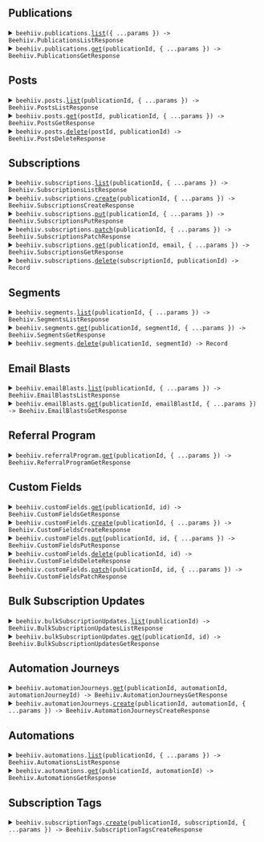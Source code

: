 
## Publications


<details><summary> <code>beehiiv.publications.<a href="./src/api/resources/publications/client/Client.ts">list</a>({ ...params }) -> Beehiiv.PublicationsListResponse</code> </summary>

<dl>

<dd>

#### 📝 Description

<dl>

<dd>

<dl>

<dd>

Retrieve all publications associated with your API key.

</dd>

</dl>

</dd>

</dl>

#### 🔌 Usage

<dl>

<dd>

<dl>

<dd>

```ts
await beehiiv.publications.list();
```

</dd>

</dl>

</dd>

</dl>

#### ⚙️ Parameters

<dl>

<dd>

<dl>

<dd>


**request: `Beehiiv.PublicationsListRequest`** 


</dd>

</dl>

<dl>

<dd>


**requestOptions: `Publications.RequestOptions`** 


</dd>

</dl>

</dd>

</dl>



</dd>

</dl>
</details>


<details><summary> <code>beehiiv.publications.<a href="./src/api/resources/publications/client/Client.ts">get</a>(publicationId, { ...params }) -> Beehiiv.PublicationsGetResponse</code> </summary>

<dl>

<dd>

#### 📝 Description

<dl>

<dd>

<dl>

<dd>

Retrieve a single publication

</dd>

</dl>

</dd>

</dl>

#### 🔌 Usage

<dl>

<dd>

<dl>

<dd>

```ts
await beehiiv.publications.get("pub_00000000-0000-0000-0000-000000000000");
```

</dd>

</dl>

</dd>

</dl>

#### ⚙️ Parameters

<dl>

<dd>

<dl>

<dd>


**publicationId: `string`** — The prefixed ID of the publication object


</dd>

</dl>

<dl>

<dd>


**request: `Beehiiv.PublicationsGetRequest`** 


</dd>

</dl>

<dl>

<dd>


**requestOptions: `Publications.RequestOptions`** 


</dd>

</dl>

</dd>

</dl>



</dd>

</dl>
</details>




## Posts


<details><summary> <code>beehiiv.posts.<a href="./src/api/resources/posts/client/Client.ts">list</a>(publicationId, { ...params }) -> Beehiiv.PostsListResponse</code> </summary>

<dl>

<dd>

#### 📝 Description

<dl>

<dd>

<dl>

<dd>

Retrieve all posts belonging to a specific publication

</dd>

</dl>

</dd>

</dl>

#### 🔌 Usage

<dl>

<dd>

<dl>

<dd>

```ts
await beehiiv.posts.list("pub_00000000-0000-0000-0000-000000000000");
```

</dd>

</dl>

</dd>

</dl>

#### ⚙️ Parameters

<dl>

<dd>

<dl>

<dd>


**publicationId: `string`** — The prefixed ID of the publication object


</dd>

</dl>

<dl>

<dd>


**request: `Beehiiv.PostsListRequest`** 


</dd>

</dl>

<dl>

<dd>


**requestOptions: `Posts.RequestOptions`** 


</dd>

</dl>

</dd>

</dl>



</dd>

</dl>
</details>


<details><summary> <code>beehiiv.posts.<a href="./src/api/resources/posts/client/Client.ts">get</a>(postId, publicationId, { ...params }) -> Beehiiv.PostsGetResponse</code> </summary>

<dl>

<dd>

#### 📝 Description

<dl>

<dd>

<dl>

<dd>

Retreive a single Post belonging to a specific publication

</dd>

</dl>

</dd>

</dl>

#### 🔌 Usage

<dl>

<dd>

<dl>

<dd>

```ts
await beehiiv.posts.get("post_00000000-0000-0000-0000-000000000000", "pub_00000000-0000-0000-0000-000000000000");
```

</dd>

</dl>

</dd>

</dl>

#### ⚙️ Parameters

<dl>

<dd>

<dl>

<dd>


**postId: `string`** — The prefixed ID of the post object


</dd>

</dl>

<dl>

<dd>


**publicationId: `string`** — The prefixed ID of the publication object


</dd>

</dl>

<dl>

<dd>


**request: `Beehiiv.PostsGetRequest`** 


</dd>

</dl>

<dl>

<dd>


**requestOptions: `Posts.RequestOptions`** 


</dd>

</dl>

</dd>

</dl>



</dd>

</dl>
</details>


<details><summary> <code>beehiiv.posts.<a href="./src/api/resources/posts/client/Client.ts">delete</a>(postId, publicationId) -> Beehiiv.PostsDeleteResponse</code> </summary>

<dl>

<dd>

#### 📝 Description

<dl>

<dd>

<dl>

<dd>

Delete or Archive a post. Any post that has been confirmed will have it's status changed to `archived`. Posts in the `draft` status will be permenantly deleted.

</dd>

</dl>

</dd>

</dl>

#### 🔌 Usage

<dl>

<dd>

<dl>

<dd>

```ts
await beehiiv.posts.delete("post_00000000-0000-0000-0000-000000000000", "pub_00000000-0000-0000-0000-000000000000");
```

</dd>

</dl>

</dd>

</dl>

#### ⚙️ Parameters

<dl>

<dd>

<dl>

<dd>


**postId: `string`** — The prefixed ID of the post object


</dd>

</dl>

<dl>

<dd>


**publicationId: `string`** — The prefixed ID of the publication object


</dd>

</dl>

<dl>

<dd>


**requestOptions: `Posts.RequestOptions`** 


</dd>

</dl>

</dd>

</dl>



</dd>

</dl>
</details>




## Subscriptions


<details><summary> <code>beehiiv.subscriptions.<a href="./src/api/resources/subscriptions/client/Client.ts">list</a>(publicationId, { ...params }) -> Beehiiv.SubscriptionsListResponse</code> </summary>

<dl>

<dd>

#### 📝 Description

<dl>

<dd>

<dl>

<dd>

Retrieve all subscriptions belonging to a specific publication

</dd>

</dl>

</dd>

</dl>

#### 🔌 Usage

<dl>

<dd>

<dl>

<dd>

```ts
await beehiiv.subscriptions.list("pub_00000000-0000-0000-0000-000000000000", {
    email: "clark@dailyplanet.com"
});
```

</dd>

</dl>

</dd>

</dl>

#### ⚙️ Parameters

<dl>

<dd>

<dl>

<dd>


**publicationId: `string`** — The prefixed ID of the publication object


</dd>

</dl>

<dl>

<dd>


**request: `Beehiiv.SubscriptionsListRequest`** 


</dd>

</dl>

<dl>

<dd>


**requestOptions: `Subscriptions.RequestOptions`** 


</dd>

</dl>

</dd>

</dl>



</dd>

</dl>
</details>


<details><summary> <code>beehiiv.subscriptions.<a href="./src/api/resources/subscriptions/client/Client.ts">create</a>(publicationId, { ...params }) -> Beehiiv.SubscriptionsCreateResponse</code> </summary>

<dl>

<dd>

#### 📝 Description

<dl>

<dd>

<dl>

<dd>

Create new subscriptions for a publication.

</dd>

</dl>

</dd>

</dl>

#### 🔌 Usage

<dl>

<dd>

<dl>

<dd>

```ts
await beehiiv.subscriptions.create("pub_00000000-0000-0000-0000-000000000000", {
    email: "bruce.wayne@wayneenterprise.com",
    reactivateExisting: false,
    sendWelcomeEmail: false,
    utmSource: "WayneEnterprise",
    utmMedium: "organic",
    utmCampaign: "fall_2022_promotion",
    referringSite: "www.wayneenterprise.com/blog",
    customFields: [{
            name: "First Name",
            value: "Bruce"
        }, {
            name: "Last Name",
            value: "Wayne"
        }],
    automationIds: ["aut_00000000-0000-0000-0000-000000000000"]
});
```

</dd>

</dl>

</dd>

</dl>

#### ⚙️ Parameters

<dl>

<dd>

<dl>

<dd>


**publicationId: `string`** — The prefixed ID of the publication object


</dd>

</dl>

<dl>

<dd>


**request: `Beehiiv.SubscriptionsCreateRequest`** 


</dd>

</dl>

<dl>

<dd>


**requestOptions: `Subscriptions.RequestOptions`** 


</dd>

</dl>

</dd>

</dl>



</dd>

</dl>
</details>


<details><summary> <code>beehiiv.subscriptions.<a href="./src/api/resources/subscriptions/client/Client.ts">put</a>(publicationId, { ...params }) -> Beehiiv.SubscriptionsPutResponse</code> </summary>

<dl>

<dd>

#### 📝 Description

<dl>

<dd>

<dl>

<dd>

Bulk update subscriptions' field values (standard fields and custom fields)

</dd>

</dl>

</dd>

</dl>

#### 🔌 Usage

<dl>

<dd>

<dl>

<dd>

```ts
await beehiiv.subscriptions.put("publicationId");
```

</dd>

</dl>

</dd>

</dl>

#### ⚙️ Parameters

<dl>

<dd>

<dl>

<dd>


**publicationId: `string`** — The prefixed ID of the publication object


</dd>

</dl>

<dl>

<dd>


**request: `Beehiiv.SubscriptionsPutRequest`** 


</dd>

</dl>

<dl>

<dd>


**requestOptions: `Subscriptions.RequestOptions`** 


</dd>

</dl>

</dd>

</dl>



</dd>

</dl>
</details>


<details><summary> <code>beehiiv.subscriptions.<a href="./src/api/resources/subscriptions/client/Client.ts">patch</a>(publicationId, { ...params }) -> Beehiiv.SubscriptionsPatchResponse</code> </summary>

<dl>

<dd>

#### 📝 Description

<dl>

<dd>

<dl>

<dd>

Bulk update subscriptions' field values (standard fields and custom fields)

</dd>

</dl>

</dd>

</dl>

#### 🔌 Usage

<dl>

<dd>

<dl>

<dd>

```ts
await beehiiv.subscriptions.patch("publicationId");
```

</dd>

</dl>

</dd>

</dl>

#### ⚙️ Parameters

<dl>

<dd>

<dl>

<dd>


**publicationId: `string`** — The prefixed ID of the publication object


</dd>

</dl>

<dl>

<dd>


**request: `Beehiiv.SubscriptionsPatchRequest`** 


</dd>

</dl>

<dl>

<dd>


**requestOptions: `Subscriptions.RequestOptions`** 


</dd>

</dl>

</dd>

</dl>



</dd>

</dl>
</details>


<details><summary> <code>beehiiv.subscriptions.<a href="./src/api/resources/subscriptions/client/Client.ts">get</a>(publicationId, email, { ...params }) -> Beehiiv.SubscriptionsGetResponse</code> </summary>

<dl>

<dd>

#### 📝 Description

<dl>

<dd>

<dl>

<dd>

Retrieve a single subscription belonging to a specific email address in a specific publication

</dd>

</dl>

</dd>

</dl>

#### 🔌 Usage

<dl>

<dd>

<dl>

<dd>

```ts
await beehiiv.subscriptions.get("pub_00000000-0000-0000-0000-000000000000", "work@example.com");
```

</dd>

</dl>

</dd>

</dl>

#### ⚙️ Parameters

<dl>

<dd>

<dl>

<dd>


**publicationId: `string`** — The prefixed ID of the publication object


</dd>

</dl>

<dl>

<dd>


**email: `string`** — The ID of the subscriber object


</dd>

</dl>

<dl>

<dd>


**request: `Beehiiv.SubscriptionsGetRequest`** 


</dd>

</dl>

<dl>

<dd>


**requestOptions: `Subscriptions.RequestOptions`** 


</dd>

</dl>

</dd>

</dl>



</dd>

</dl>
</details>


<details><summary> <code>beehiiv.subscriptions.<a href="./src/api/resources/subscriptions/client/Client.ts">delete</a>(subscriptionId, publicationId) -> Record<string, unknown></code> </summary>

<dl>

<dd>

#### 📝 Description

<dl>

<dd>

<dl>

<dd>

Delete a subscription.

**This cannot be undone** All data associated with the subscription will also be deleted. We recommend unsubscribing when possible instead of deleting.

If a premium subscription is deleted they will no longer be billed.

</dd>

</dl>

</dd>

</dl>

#### 🔌 Usage

<dl>

<dd>

<dl>

<dd>

```ts
await beehiiv.subscriptions.delete("sub_00000000-0000-0000-0000-000000000000", "pub_00000000-0000-0000-0000-000000000000");
```

</dd>

</dl>

</dd>

</dl>

#### ⚙️ Parameters

<dl>

<dd>

<dl>

<dd>


**subscriptionId: `string`** — The prefixed ID of the subscription object


</dd>

</dl>

<dl>

<dd>


**publicationId: `string`** — The prefixed ID of the publication object


</dd>

</dl>

<dl>

<dd>


**requestOptions: `Subscriptions.RequestOptions`** 


</dd>

</dl>

</dd>

</dl>



</dd>

</dl>
</details>




## Segments


<details><summary> <code>beehiiv.segments.<a href="./src/api/resources/segments/client/Client.ts">list</a>(publicationId, { ...params }) -> Beehiiv.SegmentsListResponse</code> </summary>

<dl>

<dd>

#### 📝 Description

<dl>

<dd>

<dl>

<dd>

Retrieve information about all segments belonging to a specific publication

</dd>

</dl>

</dd>

</dl>

#### 🔌 Usage

<dl>

<dd>

<dl>

<dd>

```ts
await beehiiv.segments.list("pub_00000000-0000-0000-0000-000000000000");
```

</dd>

</dl>

</dd>

</dl>

#### ⚙️ Parameters

<dl>

<dd>

<dl>

<dd>


**publicationId: `string`** — The prefixed ID of the publication object


</dd>

</dl>

<dl>

<dd>


**request: `Beehiiv.SegmentsListRequest`** 


</dd>

</dl>

<dl>

<dd>


**requestOptions: `Segments.RequestOptions`** 


</dd>

</dl>

</dd>

</dl>



</dd>

</dl>
</details>


<details><summary> <code>beehiiv.segments.<a href="./src/api/resources/segments/client/Client.ts">get</a>(publicationId, segmentId, { ...params }) -> Beehiiv.SegmentsGetResponse</code> </summary>

<dl>

<dd>

#### 📝 Description

<dl>

<dd>

<dl>

<dd>

List the Subscriber Ids from the most recent calculation of a specific publication.

</dd>

</dl>

</dd>

</dl>

#### 🔌 Usage

<dl>

<dd>

<dl>

<dd>

```ts
await beehiiv.segments.get("pub_00000000-0000-0000-0000-000000000000", "seg_00000000-0000-0000-0000-000000000000");
```

</dd>

</dl>

</dd>

</dl>

#### ⚙️ Parameters

<dl>

<dd>

<dl>

<dd>


**publicationId: `string`** — The prefixed ID of the publication object


</dd>

</dl>

<dl>

<dd>


**segmentId: `string`** — The prefixed ID of the segment object


</dd>

</dl>

<dl>

<dd>


**request: `Beehiiv.SegmentsGetRequest`** 


</dd>

</dl>

<dl>

<dd>


**requestOptions: `Segments.RequestOptions`** 


</dd>

</dl>

</dd>

</dl>



</dd>

</dl>
</details>


<details><summary> <code>beehiiv.segments.<a href="./src/api/resources/segments/client/Client.ts">delete</a>(publicationId, segmentId) -> Record<string, unknown></code> </summary>

<dl>

<dd>

#### 📝 Description

<dl>

<dd>

<dl>

<dd>

Delete a segment. Deleting the segment does not effect the subscriptions in the segment.

</dd>

</dl>

</dd>

</dl>

#### 🔌 Usage

<dl>

<dd>

<dl>

<dd>

```ts
await beehiiv.segments.delete("pub_00000000-0000-0000-0000-000000000000", "seg_00000000-0000-0000-0000-000000000000");
```

</dd>

</dl>

</dd>

</dl>

#### ⚙️ Parameters

<dl>

<dd>

<dl>

<dd>


**publicationId: `string`** — The prefixed ID of the publication object


</dd>

</dl>

<dl>

<dd>


**segmentId: `string`** — The prefixed ID of the segment object


</dd>

</dl>

<dl>

<dd>


**requestOptions: `Segments.RequestOptions`** 


</dd>

</dl>

</dd>

</dl>



</dd>

</dl>
</details>




## Email Blasts


<details><summary> <code>beehiiv.emailBlasts.<a href="./src/api/resources/emailBlasts/client/Client.ts">list</a>(publicationId, { ...params }) -> Beehiiv.EmailBlastsListResponse</code> </summary>

<dl>

<dd>

#### 📝 Description

<dl>

<dd>

<dl>

<dd>

Retrieve all Email Blasts

</dd>

</dl>

</dd>

</dl>

#### 🔌 Usage

<dl>

<dd>

<dl>

<dd>

```ts
await beehiiv.emailBlasts.list("pub_00000000-0000-0000-0000-000000000000");
```

</dd>

</dl>

</dd>

</dl>

#### ⚙️ Parameters

<dl>

<dd>

<dl>

<dd>


**publicationId: `string`** — The prefixed ID of the publication object


</dd>

</dl>

<dl>

<dd>


**request: `Beehiiv.EmailBlastsListRequest`** 


</dd>

</dl>

<dl>

<dd>


**requestOptions: `EmailBlasts.RequestOptions`** 


</dd>

</dl>

</dd>

</dl>



</dd>

</dl>
</details>


<details><summary> <code>beehiiv.emailBlasts.<a href="./src/api/resources/emailBlasts/client/Client.ts">get</a>(publicationId, emailBlastId, { ...params }) -> Beehiiv.EmailBlastsGetResponse</code> </summary>

<dl>

<dd>

#### 📝 Description

<dl>

<dd>

<dl>

<dd>

Retrieve an Email Blast

</dd>

</dl>

</dd>

</dl>

#### 🔌 Usage

<dl>

<dd>

<dl>

<dd>

```ts
await beehiiv.emailBlasts.get("pub_00000000-0000-0000-0000-000000000000", "blast_00000000-0000-0000-0000-000000000000");
```

</dd>

</dl>

</dd>

</dl>

#### ⚙️ Parameters

<dl>

<dd>

<dl>

<dd>


**publicationId: `string`** — The prefixed ID of the publication object


</dd>

</dl>

<dl>

<dd>


**emailBlastId: `string`** — The prefixed ID of the email blast object


</dd>

</dl>

<dl>

<dd>


**request: `Beehiiv.EmailBlastsGetRequest`** 


</dd>

</dl>

<dl>

<dd>


**requestOptions: `EmailBlasts.RequestOptions`** 


</dd>

</dl>

</dd>

</dl>



</dd>

</dl>
</details>




## Referral Program


<details><summary> <code>beehiiv.referralProgram.<a href="./src/api/resources/referralProgram/client/Client.ts">get</a>(publicationId, { ...params }) -> Beehiiv.ReferralProgramGetResponse</code> </summary>

<dl>

<dd>

#### 📝 Description

<dl>

<dd>

<dl>

<dd>

Retrieve details about the publication's referral program, including milestones and rewards.

</dd>

</dl>

</dd>

</dl>

#### 🔌 Usage

<dl>

<dd>

<dl>

<dd>

```ts
await beehiiv.referralProgram.get("pub_00000000-0000-0000-0000-000000000000");
```

</dd>

</dl>

</dd>

</dl>

#### ⚙️ Parameters

<dl>

<dd>

<dl>

<dd>


**publicationId: `string`** — The prefixed ID of the publication object


</dd>

</dl>

<dl>

<dd>


**request: `Beehiiv.ReferralProgramGetRequest`** 


</dd>

</dl>

<dl>

<dd>


**requestOptions: `ReferralProgram.RequestOptions`** 


</dd>

</dl>

</dd>

</dl>



</dd>

</dl>
</details>




## Custom Fields


<details><summary> <code>beehiiv.customFields.<a href="./src/api/resources/customFields/client/Client.ts">get</a>(publicationId, id) -> Beehiiv.CustomFieldsGetResponse</code> </summary>

<dl>

<dd>

#### 📝 Description

<dl>

<dd>

<dl>

<dd>

View a specific custom field on a publication

</dd>

</dl>

</dd>

</dl>

#### 🔌 Usage

<dl>

<dd>

<dl>

<dd>

```ts
await beehiiv.customFields.get("publicationId", "id");
```

</dd>

</dl>

</dd>

</dl>

#### ⚙️ Parameters

<dl>

<dd>

<dl>

<dd>


**publicationId: `string`** — The prefixed ID of the publication object


</dd>

</dl>

<dl>

<dd>


**id: `string`** — The ID of the Custom Fields object


</dd>

</dl>

<dl>

<dd>


**requestOptions: `CustomFields.RequestOptions`** 


</dd>

</dl>

</dd>

</dl>



</dd>

</dl>
</details>


<details><summary> <code>beehiiv.customFields.<a href="./src/api/resources/customFields/client/Client.ts">create</a>(publicationId, { ...params }) -> Beehiiv.CustomFieldsCreateResponse</code> </summary>

<dl>

<dd>

#### 📝 Description

<dl>

<dd>

<dl>

<dd>

Create a custom field on a publication, for use in subscriptions

</dd>

</dl>

</dd>

</dl>

#### 🔌 Usage

<dl>

<dd>

<dl>

<dd>

```ts
await beehiiv.customFields.create("publicationId", {
    kind: Beehiiv.CustomFieldsCreateRequestKind.String,
    display: "display"
});
```

</dd>

</dl>

</dd>

</dl>

#### ⚙️ Parameters

<dl>

<dd>

<dl>

<dd>


**publicationId: `string`** — The prefixed ID of the publication object


</dd>

</dl>

<dl>

<dd>


**request: `Beehiiv.CustomFieldsCreateRequest`** 


</dd>

</dl>

<dl>

<dd>


**requestOptions: `CustomFields.RequestOptions`** 


</dd>

</dl>

</dd>

</dl>



</dd>

</dl>
</details>


<details><summary> <code>beehiiv.customFields.<a href="./src/api/resources/customFields/client/Client.ts">put</a>(publicationId, id, { ...params }) -> Beehiiv.CustomFieldsPutResponse</code> </summary>

<dl>

<dd>

#### 📝 Description

<dl>

<dd>

<dl>

<dd>

Update a custom field on a publication

</dd>

</dl>

</dd>

</dl>

#### 🔌 Usage

<dl>

<dd>

<dl>

<dd>

```ts
await beehiiv.customFields.put("publicationId", "id");
```

</dd>

</dl>

</dd>

</dl>

#### ⚙️ Parameters

<dl>

<dd>

<dl>

<dd>


**publicationId: `string`** — The prefixed ID of the publication object


</dd>

</dl>

<dl>

<dd>


**id: `string`** — The ID of the Custom Fields object


</dd>

</dl>

<dl>

<dd>


**request: `Beehiiv.CustomFieldsPutRequest`** 


</dd>

</dl>

<dl>

<dd>


**requestOptions: `CustomFields.RequestOptions`** 


</dd>

</dl>

</dd>

</dl>



</dd>

</dl>
</details>


<details><summary> <code>beehiiv.customFields.<a href="./src/api/resources/customFields/client/Client.ts">delete</a>(publicationId, id) -> Beehiiv.CustomFieldsDeleteResponse</code> </summary>

<dl>

<dd>

#### 📝 Description

<dl>

<dd>

<dl>

<dd>

Delete a custom field from a publication

</dd>

</dl>

</dd>

</dl>

#### 🔌 Usage

<dl>

<dd>

<dl>

<dd>

```ts
await beehiiv.customFields.delete("publicationId", "id");
```

</dd>

</dl>

</dd>

</dl>

#### ⚙️ Parameters

<dl>

<dd>

<dl>

<dd>


**publicationId: `string`** — The prefixed ID of the publication object


</dd>

</dl>

<dl>

<dd>


**id: `string`** — The ID of the Custom Fields object


</dd>

</dl>

<dl>

<dd>


**requestOptions: `CustomFields.RequestOptions`** 


</dd>

</dl>

</dd>

</dl>



</dd>

</dl>
</details>


<details><summary> <code>beehiiv.customFields.<a href="./src/api/resources/customFields/client/Client.ts">patch</a>(publicationId, id, { ...params }) -> Beehiiv.CustomFieldsPatchResponse</code> </summary>

<dl>

<dd>

#### 📝 Description

<dl>

<dd>

<dl>

<dd>

Update a custom field on a publication

</dd>

</dl>

</dd>

</dl>

#### 🔌 Usage

<dl>

<dd>

<dl>

<dd>

```ts
await beehiiv.customFields.patch("publicationId", "id");
```

</dd>

</dl>

</dd>

</dl>

#### ⚙️ Parameters

<dl>

<dd>

<dl>

<dd>


**publicationId: `string`** — The prefixed ID of the publication object


</dd>

</dl>

<dl>

<dd>


**id: `string`** — The ID of the Custom Fields object


</dd>

</dl>

<dl>

<dd>


**request: `Beehiiv.CustomFieldsPatchRequest`** 


</dd>

</dl>

<dl>

<dd>


**requestOptions: `CustomFields.RequestOptions`** 


</dd>

</dl>

</dd>

</dl>



</dd>

</dl>
</details>




## Bulk Subscription Updates


<details><summary> <code>beehiiv.bulkSubscriptionUpdates.<a href="./src/api/resources/bulkSubscriptionUpdates/client/Client.ts">list</a>(publicationId) -> Beehiiv.BulkSubscriptionUpdatesListResponse</code> </summary>

<dl>

<dd>

#### 📝 Description

<dl>

<dd>

<dl>

<dd>

Returns a list of Subscription Update objects for a publication

</dd>

</dl>

</dd>

</dl>

#### 🔌 Usage

<dl>

<dd>

<dl>

<dd>

```ts
await beehiiv.bulkSubscriptionUpdates.list("publicationId");
```

</dd>

</dl>

</dd>

</dl>

#### ⚙️ Parameters

<dl>

<dd>

<dl>

<dd>


**publicationId: `string`** — The prefixed ID of the publication object


</dd>

</dl>

<dl>

<dd>


**requestOptions: `BulkSubscriptionUpdates.RequestOptions`** 


</dd>

</dl>

</dd>

</dl>



</dd>

</dl>
</details>


<details><summary> <code>beehiiv.bulkSubscriptionUpdates.<a href="./src/api/resources/bulkSubscriptionUpdates/client/Client.ts">get</a>(publicationId, id) -> Beehiiv.BulkSubscriptionUpdatesGetResponse</code> </summary>

<dl>

<dd>

#### 📝 Description

<dl>

<dd>

<dl>

<dd>

Returns a single Subscription Update object for a publication

</dd>

</dl>

</dd>

</dl>

#### 🔌 Usage

<dl>

<dd>

<dl>

<dd>

```ts
await beehiiv.bulkSubscriptionUpdates.get("publicationId", "id");
```

</dd>

</dl>

</dd>

</dl>

#### ⚙️ Parameters

<dl>

<dd>

<dl>

<dd>


**publicationId: `string`** — The prefixed ID of the publication object


</dd>

</dl>

<dl>

<dd>


**id: `string`** — The ID of the Subscription Update object


</dd>

</dl>

<dl>

<dd>


**requestOptions: `BulkSubscriptionUpdates.RequestOptions`** 


</dd>

</dl>

</dd>

</dl>



</dd>

</dl>
</details>




## Automation Journeys


<details><summary> <code>beehiiv.automationJourneys.<a href="./src/api/resources/automationJourneys/client/Client.ts">get</a>(publicationId, automationId, automationJourneyId) -> Beehiiv.AutomationJourneysGetResponse</code> </summary>

<dl>

<dd>

#### 🔌 Usage

<dl>

<dd>

<dl>

<dd>

```ts
await beehiiv.automationJourneys.get("pub_00000000-0000-0000-0000-000000000000", "aut_00000000-0000-0000-0000-000000000000", "aj_00000000-0000-0000-0000-000000000000");
```

</dd>

</dl>

</dd>

</dl>

#### ⚙️ Parameters

<dl>

<dd>

<dl>

<dd>


**publicationId: `string`** — The prefixed ID of the publication object


</dd>

</dl>

<dl>

<dd>


**automationId: `string`** — The prefixed ID of the automation object


</dd>

</dl>

<dl>

<dd>


**automationJourneyId: `string`** — The prefixed automation journey id


</dd>

</dl>

<dl>

<dd>


**requestOptions: `AutomationJourneys.RequestOptions`** 


</dd>

</dl>

</dd>

</dl>



</dd>

</dl>
</details>


<details><summary> <code>beehiiv.automationJourneys.<a href="./src/api/resources/automationJourneys/client/Client.ts">create</a>(publicationId, automationId, { ...params }) -> Beehiiv.AutomationJourneysCreateResponse</code> </summary>

<dl>

<dd>

#### 📝 Description

<dl>

<dd>

<dl>

<dd>

Add an existing subscription to an automation flow. Requires the automation to have an active _Add by API_ trigger.

The specified `email` or `subscription_id` will be matched against your existing subscribers.
If an existing subscriber is found, they will be enrolled immediately.

Looking to enroll new subscribers? Use the **[Subscriptions Create](https://beehiiv.stoplight.io/docs/v2/1a77a563675ee-create)** endpoint instead and specify the `automation_ids` param.

</dd>

</dl>

</dd>

</dl>

#### 🔌 Usage

<dl>

<dd>

<dl>

<dd>

```ts
await beehiiv.automationJourneys.create("pub_00000000-0000-0000-0000-000000000000", "aut_00000000-0000-0000-0000-000000000000", {
    email: "example@example.com",
    subscriptionId: "sub_00000000-0000-0000-0000-000000000000"
});
```

</dd>

</dl>

</dd>

</dl>

#### ⚙️ Parameters

<dl>

<dd>

<dl>

<dd>


**publicationId: `string`** — The prefixed ID of the publication object


</dd>

</dl>

<dl>

<dd>


**automationId: `string`** — The prefixed ID of the automation object


</dd>

</dl>

<dl>

<dd>


**request: `Beehiiv.AutomationJourneysCreateRequest`** 


</dd>

</dl>

<dl>

<dd>


**requestOptions: `AutomationJourneys.RequestOptions`** 


</dd>

</dl>

</dd>

</dl>



</dd>

</dl>
</details>




## Automations


<details><summary> <code>beehiiv.automations.<a href="./src/api/resources/automations/client/Client.ts">list</a>(publicationId, { ...params }) -> Beehiiv.AutomationsListResponse</code> </summary>

<dl>

<dd>

#### 🔌 Usage

<dl>

<dd>

<dl>

<dd>

```ts
await beehiiv.automations.list("pub_00000000-0000-0000-0000-000000000000");
```

</dd>

</dl>

</dd>

</dl>

#### ⚙️ Parameters

<dl>

<dd>

<dl>

<dd>


**publicationId: `string`** — The prefixed ID of the publication object


</dd>

</dl>

<dl>

<dd>


**request: `Beehiiv.AutomationsListRequest`** 


</dd>

</dl>

<dl>

<dd>


**requestOptions: `Automations.RequestOptions`** 


</dd>

</dl>

</dd>

</dl>



</dd>

</dl>
</details>


<details><summary> <code>beehiiv.automations.<a href="./src/api/resources/automations/client/Client.ts">get</a>(publicationId, automationId) -> Beehiiv.AutomationsGetResponse</code> </summary>

<dl>

<dd>

#### 🔌 Usage

<dl>

<dd>

<dl>

<dd>

```ts
await beehiiv.automations.get("pub_00000000-0000-0000-0000-000000000000", "aut_00000000-0000-0000-0000-000000000000");
```

</dd>

</dl>

</dd>

</dl>

#### ⚙️ Parameters

<dl>

<dd>

<dl>

<dd>


**publicationId: `string`** — The prefixed ID of the publication object


</dd>

</dl>

<dl>

<dd>


**automationId: `string`** — The prefixed ID of the automation object


</dd>

</dl>

<dl>

<dd>


**requestOptions: `Automations.RequestOptions`** 


</dd>

</dl>

</dd>

</dl>



</dd>

</dl>
</details>




## Subscription Tags


<details><summary> <code>beehiiv.subscriptionTags.<a href="./src/api/resources/subscriptionTags/client/Client.ts">create</a>(publicationId, subscriptionId, { ...params }) -> Beehiiv.SubscriptionTagsCreateResponse</code> </summary>

<dl>

<dd>

#### 📝 Description

<dl>

<dd>

<dl>

<dd>

Create new subscription tags for a subscription. If the tag does not exist on the publication, it will be created automatically.

</dd>

</dl>

</dd>

</dl>

#### 🔌 Usage

<dl>

<dd>

<dl>

<dd>

```ts
await beehiiv.subscriptionTags.create("publicationId", "subscriptionId", {
    tags: ["Premium"]
});
```

</dd>

</dl>

</dd>

</dl>

#### ⚙️ Parameters

<dl>

<dd>

<dl>

<dd>


**publicationId: `string`** 


</dd>

</dl>

<dl>

<dd>


**subscriptionId: `string`** 


</dd>

</dl>

<dl>

<dd>


**request: `Beehiiv.SubscriptionTagsCreateRequest`** 


</dd>

</dl>

<dl>

<dd>


**requestOptions: `SubscriptionTags.RequestOptions`** 


</dd>

</dl>

</dd>

</dl>



</dd>

</dl>
</details>


